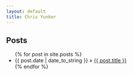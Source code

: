 ```yaml
---
layout: default
title: Chris Yunker
---
```


## Posts

<div id="home">
  <ul class="posts">
    {% for post in site.posts %}
    <li><span>{{ post.date | date_to_string }}</span> &raquo; <a href="{{ BASE_PATH }}{{ post.url }}">{{ post.title }}</a></li>
    {% endfor %}
  </ul>
</div>
